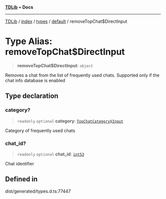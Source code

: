 [**TDLib**](../../../../../../README.md) • **Docs**

***

[TDLib](../../../../../../modules.md) / [index](../../../../../README.md) / [types](../../../README.md) / [default](../README.md) / removeTopChat$DirectInput

# Type Alias: removeTopChat$DirectInput

> **removeTopChat$DirectInput**: `object`

Removes a chat from the list of frequently used chats. Supported only if the chat info database is enabled

## Type declaration

### category?

> `readonly` `optional` **category**: [`TopChatCategory$Input`](TopChatCategory$Input.md)

Category of frequently used chats

### chat\_id?

> `readonly` `optional` **chat\_id**: [`int53`](int53.md)

Chat identifier

## Defined in

dist/generated/types.d.ts:77447
